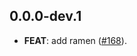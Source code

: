 ## 0.0.0-dev.1

 - **FEAT**: add ramen ([#168](https://github.com/GregoryConrad/rearch-dart/issues/168)).

